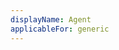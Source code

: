 ```yaml
---
displayName: Agent
applicableFor: generic
---
```


<!--
Template to use while doing hand-off to any agent for code generation.

Allowed tags:
- {{basePrompt}}
-->
